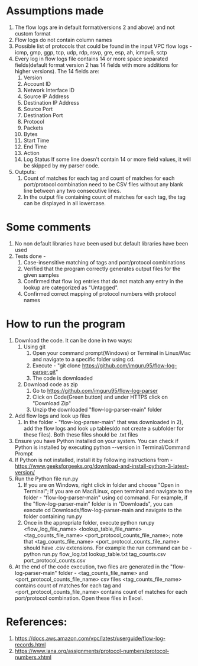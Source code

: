 # Assumptions made
1. The flow logs are in default format(versions 2 and above) and not custom format
2. Flow logs do not contain column names
3. Possible list of protocols that could be found in the input VPC flow logs - icmp, gmp, ggp, tcp, udp, rdp, rsvp, gre, esp, ah, icmpv6, sctp
4. Every log in flow logs file contains 14 or more space separated fields(default format version 2 has 14 fields with
   more additions for higher versions).
   The 14 fields are:
   1. Version
   2. Account ID
   3. Network Interface ID
   4. Source IP Address
   5. Destination IP Address
   6. Source Port
   7. Destination Port
   8. Protocol
   9. Packets
   10. Bytes
   11. Start Time
   12. End Time
   13. Action
   14. Log Status
   If some line doesn't contain 14 or more field values, it will be skipped by my parser code.
5. Outputs:
   1. Count of matches for each tag and count of matches for each port/protocol combination need to be CSV files
      without any blank line between any two consecutive lines.
   2. In the output file containing count of matches for each tag, the tag can be displayed in all lowercase.


# Some comments
1) No non default libraries have been used but default libraries have been used
2) Tests done - 
   1) Case-insensitive matching of tags and port/protocol combinations
   2) Verified that the program correctly generates output files for the given samples 
   3) Confirmed that flow log entries that do not match any entry in the lookup are categorized as "Untagged".
   4) Confirmed correct mapping of protocol numbers with protocol names


# How to run the program
1) Download the code. It can be done in two ways:
   1) Using git
      1) Open your command prompt(Windows) or Terminal in Linux/Mac and navigate to a specific folder using cd.
      2) Execute - "git clone https://github.com/imguru95/flow-log-parser.git"
      3) The code is downloaded
   2) Download code as zip
      1) Go to https://github.com/imguru95/flow-log-parser
      2) Click on Code(Green button) and under HTTPS click on "Download Zip"
      3) Unzip the downloaded "flow-log-parser-main" folder
2) Add flow logs and look up files
   1) In the folder - "flow-log-parser-main" that was downloaded in 2), add the flow logs and look up tables(do not create a subfolder for these files). Both these files should be .txt files
3) Ensure you have Python installed on your system. You can check if Python is installed by executing python --version in Terminal/Command Prompt
4) If Python is not installed, install it by following instructions from - https://www.geeksforgeeks.org/download-and-install-python-3-latest-version/
5) Run the Python file run.py
   1) If you are on Windows, right click in folder and choose "Open in Terminal";
      If you are on Mac/Linux, open terminal and navigate to the folder - "flow-log-parser-main" using cd command. For
      example, if the "flow-log-parser-main" folder is in "Downloads", you can execute cd Downloads/flow-log-parser-main
      and navigate to the folder containing run.py
   2) Once in the appropriate folder, execute python run.py <flow_log_file_name> <lookup_table_file_name> <tag_counts_file_name> <port_protocol_counts_file_name>;
      note that <tag_counts_file_name> <port_protocol_counts_file_name> should have .csv extensions.
      For example the run command can be - python run.py flow_log.txt lookup_table.txt tag_counts.csv port_protocol_counts.csv
6) At the end of the code execution, two files are generated in the "flow-log-parser-main" folder - <tag_counts_file_name> and <port_protocol_counts_file_name> csv files
   <tag_counts_file_name> contains count of matches for each tag and <port_protocol_counts_file_name> contains count of matches for each port/protocol combination.
   Open these files in Excel.


# References:
1) https://docs.aws.amazon.com/vpc/latest/userguide/flow-log-records.html
2) https://www.iana.org/assignments/protocol-numbers/protocol-numbers.xhtml

